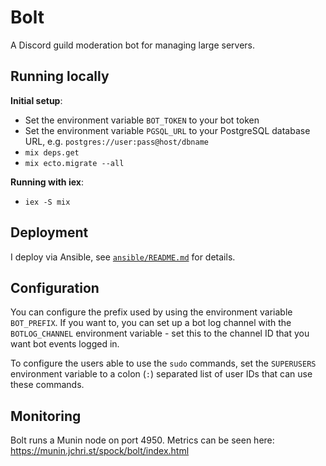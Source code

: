 # Bolt

A Discord guild moderation bot for managing large servers.

## Running locally

**Initial setup**:
- Set the environment variable `BOT_TOKEN` to your bot token
- Set the environment variable `PGSQL_URL` to your PostgreSQL database URL,
  e.g. `postgres://user:pass@host/dbname`
- `mix deps.get`
- `mix ecto.migrate --all`

**Running with iex**:
- `iex -S mix`


## Deployment

I deploy via Ansible, see [`ansible/README.md`](ansible/README.md) for details.


## Configuration

You can configure the prefix used by using the environment variable
`BOT_PREFIX`.  If you want to, you can set up a bot log channel with the
`BOTLOG_CHANNEL` environment variable - set this to the channel ID that you
want bot events logged in.

To configure the users able to use the `sudo` commands, set the `SUPERUSERS`
environment variable to a colon (`:`) separated list of user IDs that can use
these commands.

## Monitoring

Bolt runs a Munin node on port 4950. Metrics can be seen here:
https://munin.jchri.st/spock/bolt/index.html


<!-- vim: set textwidth=80 sw=2 ts=2: -->
